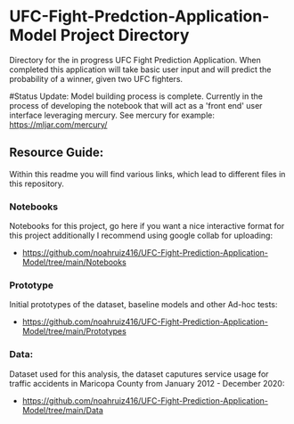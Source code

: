 # UFC-Fight-Predction-Application-Model Project Directory
Directory for the in progress UFC Fight Prediction Application. When completed this application will take basic user input and will predict the probability of a winner, given two UFC fighters. 

#Status Update:
Model building process is complete. Currently in the process of developing the notebook that will act as a 'front end' user interface leveraging mercury. See mercury for example: https://mljar.com/mercury/

## Resource Guide:
Within this readme you will find various links, which lead to different files in this repository. 

### Notebooks
Notebooks for this project, go here if you want a nice interactive format for this project additionally I recommend using google collab for uploading:
- https://github.com/noahruiz416/UFC-Fight-Prediction-Application-Model/tree/main/Notebooks

### Prototype
Initial prototypes of the dataset, baseline models and other Ad-hoc tests:
- https://github.com/noahruiz416/UFC-Fight-Prediction-Application-Model/tree/main/Prototypes

### Data:
Dataset used for this analysis, the dataset caputures service usage for traffic accidents  in Maricopa County from January 2012 - December 2020:
- https://github.com/noahruiz416/UFC-Fight-Prediction-Application-Model/tree/main/Data
